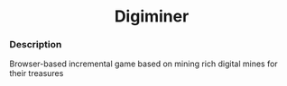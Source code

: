 <h1 align="center">Digiminer</h1> 
<h3>Description</h3>
Browser-based incremental game based on mining rich digital mines for their treasures

